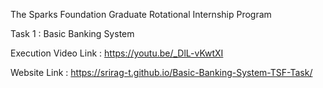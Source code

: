 
The Sparks Foundation
Graduate Rotational Internship Program

Task 1 : Basic Banking System

Execution Video Link : https://youtu.be/_DlL-vKwtXI


Website Link : https://srirag-t.github.io/Basic-Banking-System-TSF-Task/
